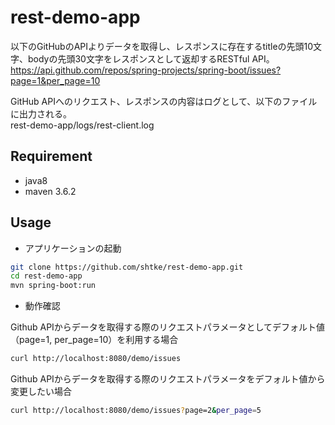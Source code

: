 # rest-demo-app
以下のGitHubのAPIよりデータを取得し、レスポンスに存在するtitleの先頭10文字、bodyの先頭30文字をレスポンスとして返却するRESTful API。<br>
https://api.github.com/repos/spring-projects/spring-boot/issues?page=1&per_page=10

GitHub APIへのリクエスト、レスポンスの内容はログとして、以下のファイルに出力される。<br>
rest-demo-app/logs/rest-client.log

## 

## Requirement
- java8
- maven 3.6.2

## Usage
- アプリケーションの起動
```bash
git clone https://github.com/shtke/rest-demo-app.git
cd rest-demo-app
mvn spring-boot:run
```
- 動作確認

Github APIからデータを取得する際のリクエストパラメータとしてデフォルト値（page=1, per_page=10）を利用する場合<br>
```bash
curl http://localhost:8080/demo/issues
```
Github APIからデータを取得する際のリクエストパラメータをデフォルト値から変更したい場合<br>
```bash
curl http://localhost:8080/demo/issues?page=2&per_page=5
```
